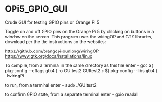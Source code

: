 # OPi5_GPIO_GUI
Crude GUI for testing GPIO pins on Orange Pi 5

Toggle on and off GPIO pins on the Orange Pi 5 by clilcking on buttons
in a window on the screen.
This program uses the wiringOP and GTK libraries, download per the
the instructions on the websites:

https://github.com/orangepi-xunlong/wiringOP
https://www.gtk.org/docs/installations/linux

To compile, from a terminal in the same directory as this file enter -
gcc $( pkg-config --cflags gtk4 ) -o GUItest2 GUItest2.c $( pkg-config --libs gtk4 ) -lwiringPi

to run, from a terminal enter -
sudo ./GUItest2

to confirm GPIO state, from a separate terminal enter -
gpio readall
